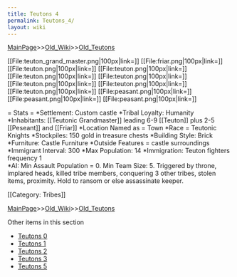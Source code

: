 ```yaml
---
title: Teutons 4
permalink: Teutons_4/
layout: wiki
---
```


[MainPage](/keeperrl_wiki/ "wikilink")>>[Old_Wiki](/keeperrl_wiki/Old_Wiki "wikilink")>>[Old_Teutons](/keeperrl_wiki/Old_Teutons "wikilink")

[[File:teuton_grand_master.png|100px|link=]]
[[File:friar.png|100px|link=]]
[[File:teuton.png|100px|link=]]
[[File:teuton.png|100px|link=]]
[[File:teuton.png|100px|link=]]
[[File:teuton.png|100px|link=]]
[[File:teuton.png|100px|link=]]
[[File:teuton.png|100px|link=]]
[[File:teuton.png|100px|link=]]
[[File:peasant.png|100px|link=]]
[[File:peasant.png|100px|link=]]
[[File:peasant.png|100px|link=]]

= Stats =
*Settlement: Custom castle
*Tribal Loyalty: Humanity
*Inhabitants: [[Teutonic Grandmaster]] leading 6-9 [[Teuton]] plus 2-5 [[Peseant]] and [[Friar]]
*Location Named as = Town
*Race = Teutonic Knights
*Stockpiles: 150 gold in treasure chests
*Building Style: Brick
*Furniture: Castle Furniture
*Outside Features = castle surroundings 
*Immigrant Interval: 300
*Max Population: 14
*Immigration: Teuton fighters frequency 1  
*AI: Min Assault Population = 0. Min Team Size: 5. Triggered by throne, implared heads, killed tribe members, conquering 3 other tribes, stolen items, proximity. Hold to ransom or else assassinate keeper.

[[Category: Tribes]]

[MainPage](/keeperrl_wiki/ "wikilink")>>[Old_Wiki](/keeperrl_wiki/Old_Wiki "wikilink")>>[Old_Teutons](/keeperrl_wiki/Old_Teutons "wikilink")

Other items in this section
-    [Teutons 0](/keeperrl_wiki/Teutons_0 "wikilink")
-    [Teutons 1](/keeperrl_wiki/Teutons_1 "wikilink")
-    [Teutons 2](/keeperrl_wiki/Teutons_2 "wikilink")
-    [Teutons 3](/keeperrl_wiki/Teutons_3 "wikilink")
-    [Teutons 5](/keeperrl_wiki/Teutons_5 "wikilink")

